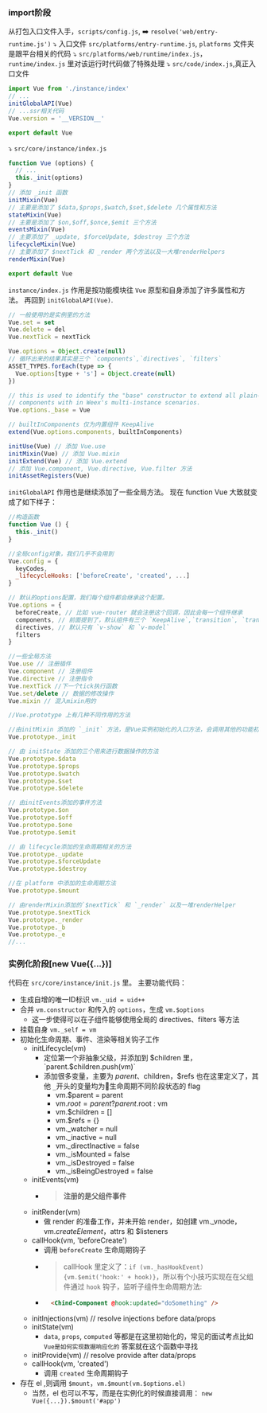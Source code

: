 ### import阶段
从打包入口文件入手，`scripts/config.js`, ➡️ `resolve('web/entry-runtime.js')`
⤵️
入口文件 `src/platforms/entry-runtime.js`, `platforms` 文件夹是跟平台相关的代码
⤵️
`src/platforms/web/runtime/index.js`，`runtime/index.js` 里对该运行时代码做了特殊处理
⤵️
`src/code/index.js`,真正入口文件
```js
import Vue from './instance/index'
// ...
initGlobalAPI(Vue)
// ...ssr相关代码
Vue.version = '__VERSION__'

export default Vue
```
⤵️
`src/core/instance/index.js`
```js
function Vue (options) {
  // ...
  this._init(options)
}
// 添加 _init 函数
initMixin(Vue)
// 主要是添加了 $data,$props,$watch,$set,$delete 几个属性和方法
stateMixin(Vue)
// 主要是添加了 $on,$off,$once,$emit 三个方法
eventsMixin(Vue)
// 主要添加了 _update, $forceUpdate, $destroy 三个方法
lifecycleMixin(Vue)
// 主要添加了 $nextTick 和 _render 两个方法以及一大堆renderHelpers
renderMixin(Vue)

export default Vue
```
`instance/index.js` 作用是按功能模块往 `Vue` 原型和自身添加了许多属性和方法。
再回到 `initGlobalAPI(Vue)`.
```js
// 一般使用的是实例里的方法
Vue.set = set
Vue.delete = del
Vue.nextTick = nextTick

Vue.options = Object.create(null)
// 循环出来的结果其实是三个 `components`,`directives`, `filters`
ASSET_TYPES.forEach(type => {
  Vue.options[type + 's'] = Object.create(null)
})

// this is used to identify the "base" constructor to extend all plain-object
// components with in Weex's multi-instance scenarios.
Vue.options._base = Vue

// builtInComponents 仅为内置组件 KeepAlive
extend(Vue.options.components, builtInComponents)

initUse(Vue) // 添加 Vue.use
initMixin(Vue) // 添加 Vue.mixin
initExtend(Vue) // 添加 Vue.extend
// 添加 Vue.component, Vue.directive, Vue.filter 方法
initAssetRegisters(Vue)
```
`initGlobalAPI` 作用也是继续添加了一些全局方法。
现在 function Vue 大致就变成了如下样子：
```js
//构造函数
function Vue () {
  this._init()
}

//全局config对象，我们几乎不会用到
Vue.config = {
  keyCodes,
  _lifecycleHooks: ['beforeCreate', 'created', ...]
}

// 默认的options配置，我们每个组件都会继承这个配置。
Vue.options = {
  beforeCreate, // 比如 vue-router 就会注册这个回调，因此会每一个组件继承
  components, // 前面提到了，默认组件有三个 `KeepAlive`,`transition`, `transitionGroup`，这里注册的组件就是全局组件，因为任何一个组件中不用声明就能用了。所以全局组件的原理就是这么简单
  directives, // 默认只有 `v-show` 和 `v-model`
  filters
}

//一些全局方法
Vue.use // 注册插件
Vue.component // 注册组件
Vue.directive // 注册指令
Vue.nextTick //下一个tick执行函数
Vue.set/delete // 数据的修改操作
Vue.mixin // 混入mixin用的

//Vue.prototype 上有几种不同作用的方法

//由initMixin 添加的 `_init` 方法，是Vue实例初始化的入口方法，会调用其他的功能初始话函数
Vue.prototype._init

// 由 initState 添加的三个用来进行数据操作的方法
Vue.prototype.$data
Vue.prototype.$props
Vue.prototype.$watch
Vue.prototype.$set
Vue.prototype.$delete

// 由initEvents添加的事件方法
Vue.prototype.$on
Vue.prototype.$off
Vue.prototype.$one
Vue.prototype.$emit

// 由 lifecycle添加的生命周期相关的方法
Vue.prototype._update
Vue.prototype.$forceUpdate
Vue.prototype.$destroy

//在 platform 中添加的生命周期方法
Vue.prototype.$mount

// 由renderMixin添加的`$nextTick` 和 `_render` 以及一堆renderHelper
Vue.prototype.$nextTick
Vue.prototype._render
Vue.prototype._b
Vue.prototype._e
//...
```

### 实例化阶段[new Vue({...})]
代码在 `src/core/instance/init.js` 里。
主要功能代码：
* 生成自增的唯一ID标识 `vm._uid = uid++`
* 合并 `vm.constructor` 和传入的 `options`，生成 `vm.$options`
  * 这一步使得可以在子组件能够使用全局的 directives、filters 等方法
* 挂载自身 `vm._self = vm`
* 初始化生命周期、事件、渲染等相关钩子工作
  * initLifecycle(vm)
    * 定位第一个非抽象父级，并添加到 $children 里，`parent.$children.push(vm)`
    * 添加很多变量，主要为 $parent、$children，$refs 也在这里定义了，其他 `_`开头的变量均为生命周期不同阶段状态的 flag
      * vm.$parent = parent
      * vm.$root = parent ? parent.$root : vm
      * vm.$children = []
      * vm.$refs = {}
      * vm._watcher = null
      * vm._inactive = null
      * vm._directInactive = false
      * vm._isMounted = false
      * vm._isDestroyed = false
      * vm._isBeingDestroyed = false
  * initEvents(vm)
    * > **注册的是父组件事件**
  * initRender(vm)
    * 做 render 的准备工作，并未开始 render，如创建 vm._vnode，vm.$createElement，$attrs 和 $listeners
  * callHook(vm, 'beforeCreate')
    * 调用 `beforeCreate` 生命周期钩子
    * > callHook 里定义了：`if (vm._hasHookEvent) {vm.$emit('hook:' + hook)}`，所以有个小技巧实现在在父组件通过 `hook` 钩子，监听子组件生命周期方法:
    * 
      ```html 
        <Chind-Component @hook:updated="doSomething" /> 
      ```
  * initInjections(vm) // resolve injections before data/props
  * initState(vm)
    * `data`, `props`, `computed` 等都是在这里初始化的，常见的面试考点比如`Vue是如何实现数据响应化的` 答案就在这个函数中寻找
  * initProvide(vm) // resolve provide after data/props
  * callHook(vm, 'created')
    * 调用 `created` 生命周期钩子
* 存在 el ,则调用 `$mount`，`vm.$mount(vm.$options.el)`
  * 当然，el 也可以不写，而是在实例化的时候直接调用： `new Vue({...}).$mount('#app')`
